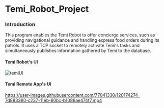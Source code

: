 # Temi_Robot_Project

### Introduction

This program enables the Temi Robot to offer concierge services, such as providing navigational guidance and handling express food orders during its patrols. It uses a TCP socket to remotely activate Temi's tasks and simultaneously publishes information gathered by Temi to the database.

#### Temi Robot's UI
![temiUI](https://user-images.githubusercontent.com/77041330/118599279-dee4e700-b7e1-11eb-96ac-63318dfb7418.gif)

#### Temi Remote App's UI 
https://user-images.githubusercontent.com/77041330/120174274-7d883380-c237-11eb-80bc-b1088ae474f7.mp4
